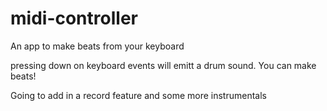 # midi-controller
An app to make beats from your keyboard

pressing down on keyboard events will emitt a drum sound. You can make beats!

Going to add in a record feature and some more instrumentals

